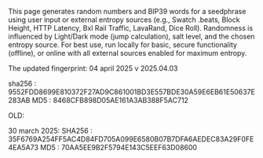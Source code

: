 This page generates random numbers and BIP39 words for a seedphrase using user input or external entropy sources (e.g., Swatch .beats, Block Height, HTTP Latency, Bxl Rail Traffic, LavaRand, Dice Roll). Randomness is influenced by Light/Dark mode (jump calculation), salt level, and the chosen entropy source. For best use, run locally for basic, secure functionality (offline), or online with all external sources enabled for maximum entropy.

The updated fingerprint:
04 april 2025
v 2025.04.03

sha256 : 
9552FDD8699E810372F27AD9C861001BD3E557BDE30A59E6EB61E50637E283AB
MD5 : 
8468CFB898D05AE161A3AB388F5AC712

OLD:

30 march 2025:
SHA256 :
35F6769A254FF5AC4D84FD705A099E6580B07B7DFA6AEDEC83A29F0FE4EA5A73
MD5 :
70AA5EE9B2F5794E143C5EEF63D08600

